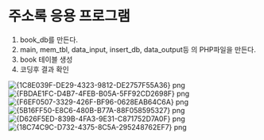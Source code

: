 # 주소록 응용 프로그램 
1. book_db를 만든다.
2. main, mem_tbl, data_input, insert_db, data_output등 의 PHP파일을 만든다.
3. book 테이블 생성
4. 코딩후 결과 확인


![{1C8E039F-DE29-4323-9812-DE2757F55A36} png](https://user-images.githubusercontent.com/102707554/170975128-e8102874-820c-415d-881a-e1f02a4f3a30.jpg)
![{FBDAE1FC-D4B7-4FEB-B05A-5FF92CD2698F} png](https://user-images.githubusercontent.com/102707554/170975134-f5dd4b54-6167-4506-908c-eb71ddd71f71.jpg)
![{F6EF0507-3329-426F-BF96-0628EAB64C6A} png](https://user-images.githubusercontent.com/102707554/170975135-9f85b271-aaec-494f-885e-728c13e57b75.jpg)
![{5B16FF50-E8C6-480B-B77A-88F058595327} png](https://user-images.githubusercontent.com/102707554/170975136-11b607a1-0a7d-443c-ada7-4916c7432e21.jpg)
![{D626F5ED-839B-4FA3-9E31-C871752D7A0F} png](https://user-images.githubusercontent.com/102707554/170977363-226f8c01-b769-4a71-b66e-fb1b3e625709.jpg)
![{18C74C9C-D732-4375-8C5A-295248762EF7} png](https://user-images.githubusercontent.com/102707554/170977369-8db9ce0c-657d-4b7d-bc0d-4693e33c77de.jpg)
